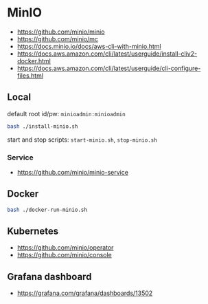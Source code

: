 # MinIO

- https://github.com/minio/minio
- https://github.com/minio/mc
- https://docs.minio.io/docs/aws-cli-with-minio.html
- https://docs.aws.amazon.com/cli/latest/userguide/install-cliv2-docker.html
- https://docs.aws.amazon.com/cli/latest/userguide/cli-configure-files.html

## Local

default root id/pw: `minioadmin:minioadmin`

```bash
bash ./install-minio.sh
```

start and stop scripts: `start-minio.sh`, `stop-minio.sh`

### Service

- https://github.com/minio/minio-service

## Docker

```bash
bash ./docker-run-minio.sh
```

## Kubernetes

- https://github.com/minio/operator
- https://github.com/minio/console

## Grafana dashboard

- https://grafana.com/grafana/dashboards/13502
